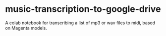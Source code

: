 # music-transcription-to-google-drive
A colab notebook for transcribing a list of mp3 or wav files to midi, based on Magenta models.
